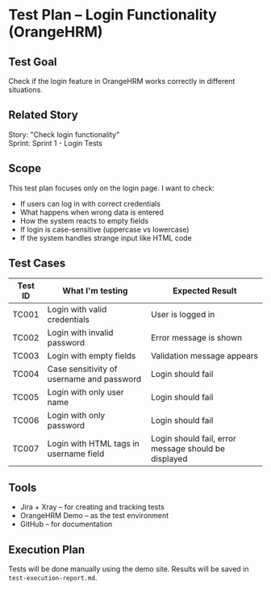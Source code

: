 # Test Plan – Login Functionality (OrangeHRM)

##  Test Goal
Check if the login feature in OrangeHRM works correctly in different situations.

## Related Story
Story: "Check login functionality"  
Sprint: Sprint 1 - Login Tests

## Scope
This test plan focuses only on the login page. I want to check:
- If users can log in with correct credentials
- What happens when wrong data is entered
- How the system reacts to empty fields
- If login is case-sensitive (uppercase vs lowercase)
- If the system handles strange input like HTML code

## Test Cases

| Test ID | What I'm testing                          | Expected Result                                      |
|---------|-------------------------------------------|------------------------------------------------------|
| TC001   | Login with valid credentials              | User is logged in                                    |
| TC002   | Login with invalid password               | Error message is shown                               |
| TC003   | Login with empty fields                   | Validation message appears                           |
| TC004   | Case sensitivity of username and password | Login should fail                                    |
| TC005   | Login with only user name                 | Login should fail                                    |
| TC006   | Login with only password                  | Login should fail                                    |
| TC007   | Login with HTML tags in username field    | Login should fail, error message should be displayed |

## Tools
- Jira + Xray – for creating and tracking tests  
- OrangeHRM Demo – as the test environment  
- GitHub – for documentation

## Execution Plan
Tests will be done manually using the demo site. Results will be saved in `test-execution-report.md`.